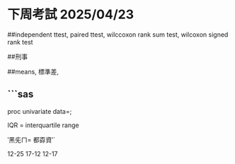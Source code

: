 # 下周考試 2025/04/23

##independent ttest, paired ttest, wilccoxon rank sum test, wilcoxon signed rank test

##刑事

##means, 標準差, 


## ```sas
  proc univariate data=;

  IQR = interquartile range

  ‵黑兂ㄇ= 都孬資‵`


  12-25  17-12  12-17   
